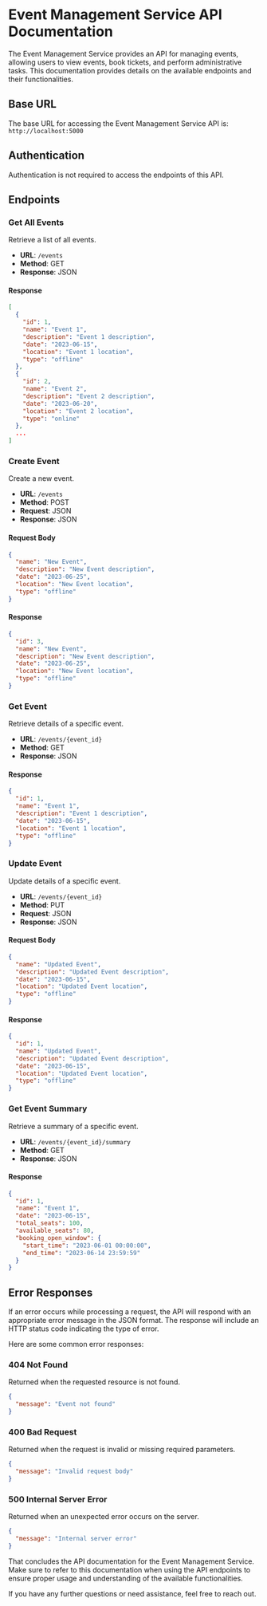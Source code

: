 
# Event Management Service API Documentation

The Event Management Service provides an API for managing events, allowing users to view events, book tickets, and perform administrative tasks. This documentation provides details on the available endpoints and their functionalities.

## Base URL

The base URL for accessing the Event Management Service API is: `http://localhost:5000`

## Authentication

Authentication is not required to access the endpoints of this API.

## Endpoints

### Get All Events

Retrieve a list of all events.

- **URL**: `/events`
- **Method**: GET
- **Response**: JSON

#### Response

```json
[
  {
    "id": 1,
    "name": "Event 1",
    "description": "Event 1 description",
    "date": "2023-06-15",
    "location": "Event 1 location",
    "type": "offline"
  },
  {
    "id": 2,
    "name": "Event 2",
    "description": "Event 2 description",
    "date": "2023-06-20",
    "location": "Event 2 location",
    "type": "online"
  },
  ...
]
```

### Create Event

Create a new event.

- **URL**: `/events`
- **Method**: POST
- **Request**: JSON
- **Response**: JSON

#### Request Body

```json
{
  "name": "New Event",
  "description": "New Event description",
  "date": "2023-06-25",
  "location": "New Event location",
  "type": "offline"
}
```

#### Response

```json
{
  "id": 3,
  "name": "New Event",
  "description": "New Event description",
  "date": "2023-06-25",
  "location": "New Event location",
  "type": "offline"
}
```

### Get Event

Retrieve details of a specific event.

- **URL**: `/events/{event_id}`
- **Method**: GET
- **Response**: JSON

#### Response

```json
{
  "id": 1,
  "name": "Event 1",
  "description": "Event 1 description",
  "date": "2023-06-15",
  "location": "Event 1 location",
  "type": "offline"
}
```

### Update Event

Update details of a specific event.

- **URL**: `/events/{event_id}`
- **Method**: PUT
- **Request**: JSON
- **Response**: JSON

#### Request Body

```json
{
  "name": "Updated Event",
  "description": "Updated Event description",
  "date": "2023-06-15",
  "location": "Updated Event location",
  "type": "offline"
}
```

#### Response

```json
{
  "id": 1,
  "name": "Updated Event",
  "description": "Updated Event description",
  "date": "2023-06-15",
  "location": "Updated Event location",
  "type": "offline"
}
```

### Get Event Summary

Retrieve a summary of a specific event.

- **URL**: `/events/{event_id}/summary`
- **Method**: GET
- **Response**: JSON

#### Response

```json
{
  "id": 1,
  "name": "Event 1",
  "date": "2023-06-15",
  "total_seats": 100,
  "available_seats": 80,
  "booking_open_window": {
    "start_time": "2023-06-01 00:00:00",
    "end_time": "2023-06-14 23:59:59"
  }
}
```

## Error Responses

If an error occurs while processing a request, the API will respond with an appropriate error message in the JSON format. The response will include an HTTP status code indicating the type of error.

Here are some common error responses:

### 404 Not Found

Returned when the requested resource is not found.

```json
{
  "message": "Event not found"
}
```

### 400 Bad Request

Returned when the request is invalid or missing required parameters.

```json
{
  "message": "Invalid request body"
}
```

### 500 Internal Server Error

Returned when an unexpected error occurs on the server.

```json
{
  "message": "Internal server error"
}
```

That concludes the API documentation for the Event Management Service. Make sure to refer to this documentation when using the API endpoints to ensure proper usage and understanding of the available functionalities.

If you have any further questions or need assistance, feel free to reach out.
